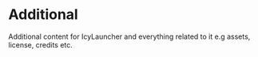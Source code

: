 # Additional
Additional content for IcyLauncher and everything related to it e.g assets, license, credits etc.
